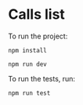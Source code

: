 # Calls list

To run the project:
```shell
npm install
```

```shell
npm run dev
```

To run the tests, run:
```shell
npm run test
```

